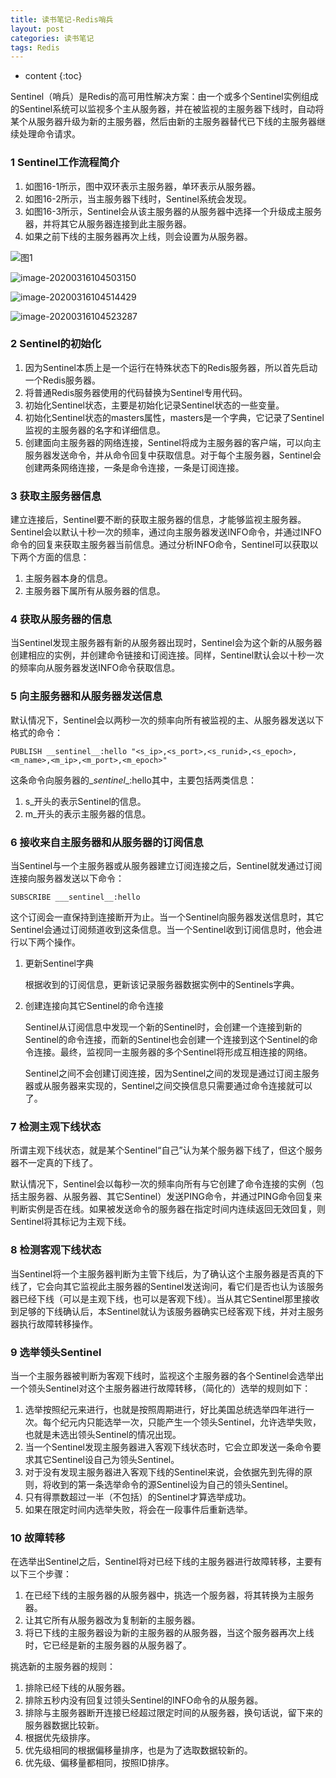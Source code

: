 ```yaml
---
title: 读书笔记-Redis哨兵
layout: post
categories: 读书笔记
tags: Redis
---
```

* content
{:toc}


Sentinel（哨兵）是Redis的高可用性解决方案：由一个或多个Sentinel实例组成的Sentinel系统可以监视多个主从服务器，并在被监视的主服务器下线时，自动将某个从服务器升级为新的主服务器，然后由新的主服务器替代已下线的主服务器继续处理命令请求。



### 1 Sentinel工作流程简介

1. 如图16-1所示，图中双环表示主服务器，单环表示从服务器。
2. 如图16-2所示，当主服务器下线时，Sentinel系统会发现。
3. 如图16-3所示，Sentinel会从该主服务器的从服务器中选择一个升级成主服务器，并将其它从服务器连接到此主服务器。
4. 如果之前下线的主服务器再次上线，则会设置为从服务器。

![图1](../images/2020-3-16-%E8%AF%BB%E4%B9%A6%E7%AC%94%E8%AE%B0-Redis%E5%93%A8%E5%85%B5.assets/image-20200316104437038.png)

![image-20200316104503150](../images/2020-3-16-%E8%AF%BB%E4%B9%A6%E7%AC%94%E8%AE%B0-Redis%E5%93%A8%E5%85%B5.assets/image-20200316104503150.png)

![image-20200316104514429](../images/2020-3-16-%E8%AF%BB%E4%B9%A6%E7%AC%94%E8%AE%B0-Redis%E5%93%A8%E5%85%B5.assets/image-20200316104514429.png)

![image-20200316104523287](../images/2020-3-16-%E8%AF%BB%E4%B9%A6%E7%AC%94%E8%AE%B0-Redis%E5%93%A8%E5%85%B5.assets/image-20200316104523287.png)

### 2 Sentinel的初始化

1. 因为Sentinel本质上是一个运行在特殊状态下的Redis服务器，所以首先启动一个Redis服务器。
2. 将普通Redis服务器使用的代码替换为Sentinel专用代码。
3. 初始化Sentinel状态，主要是初始化记录Sentinel状态的一些变量。
4. 初始化Sentinel状态的masters属性，masters是一个字典，它记录了Sentinel监视的主服务器的名字和详细信息。
5. 创建面向主服务器的网络连接，Sentinel将成为主服务器的客户端，可以向主服务器发送命令，并从命令回复中获取信息。对于每个主服务器，Sentinel会创建两条网络连接，一条是命令连接，一条是订阅连接。

### 3 获取主服务器信息

建立连接后，Sentinel要不断的获取主服务器的信息，才能够监视主服务器。Sentinel会以默认十秒一次的频率，通过向主服务器发送INFO命令，并通过INFO命令的回复来获取主服务器当前信息。通过分析INFO命令，Sentinel可以获取以下两个方面的信息：

1. 主服务器本身的信息。
2. 主服务器下属所有从服务器的信息。

### 4 获取从服务器的信息

当Sentinel发现主服务器有新的从服务器出现时，Sentinel会为这个新的从服务器创建相应的实例，并创建命令链接和订阅连接。同样，Sentinel默认会以十秒一次的频率向从服务器发送INFO命令获取信息。

### 5 向主服务器和从服务器发送信息

默认情况下，Sentinel会以两秒一次的频率向所有被监视的主、从服务器发送以下格式的命令：

```
PUBLISH __sentinel__:hello "<s_ip>,<s_port>,<s_runid>,<s_epoch>,<m_name>,<m_ip>,<m_port>,<m_epoch>"
```

这条命令向服务器的\__sentinel__:hello其中，主要包括两类信息：

1. s_开头的表示Sentinel的信息。
2. m_开头的表示主服务器的信息。

### 6 接收来自主服务器和从服务器的订阅信息

当Sentinel与一个主服务器或从服务器建立订阅连接之后，Sentinel就发通过订阅连接向服务器发送以下命令：

```
SUBSCRIBE ___sentinel__:hello
```

这个订阅会一直保持到连接断开为止。当一个Sentinel向服务器发送信息时，其它Sentinel会通过订阅频道收到这条信息。当一个Sentinel收到订阅信息时，他会进行以下两个操作。

1. 更新Sentinel字典

   根据收到的订阅信息，更新该记录服务器数据实例中的Sentinels字典。

2. 创建连接向其它Sentinel的命令连接

   Sentinel从订阅信息中发现一个新的Sentinel时，会创建一个连接到新的Sentinel的命令连接，而新的Sentinel也会创建一个连接到这个Sentinel的命令连接。最终，监视同一主服务器的多个Sentinel将形成互相连接的网络。

   Sentinel之间不会创建订阅连接，因为Sentinel之间的发现是通过订阅主服务器或从服务器来实现的，Sentinel之间交换信息只需要通过命令连接就可以了。

### 7 检测主观下线状态

所谓主观下线状态，就是某个Sentinel“自己”认为某个服务器下线了，但这个服务器不一定真的下线了。

默认情况下，Sentinel会以每秒一次的频率向所有与它创建了命令连接的实例（包括主服务器、从服务器、其它Sentinel）发送PING命令，并通过PING命令回复来判断实例是否在线。如果被发送命令的服务器在指定时间内连续返回无效回复，则Sentinel将其标记为主观下线。

### 8 检测客观下线状态

当Sentinel将一个主服务器判断为主管下线后，为了确认这个主服务器是否真的下线了，它会向其它监视此主服务器的Sentinel发送询问，看它们是否也认为该服务器已经下线（可以是主观下线，也可以是客观下线）。当从其它Sentinel那里接收到足够的下线确认后，本Sentinel就认为该服务器确实已经客观下线，并对主服务器执行故障转移操作。

### 9 选举领头Sentinel

当一个主服务器被判断为客观下线时，监视这个主服务器的各个Sentinel会选举出一个领头Sentinel对这个主服务器进行故障转移，（简化的）选举的规则如下：

1. 选举按照纪元来进行，也就是按照周期进行，好比美国总统选举四年进行一次。每个纪元内只能选举一次，只能产生一个领头Sentinel，允许选举失败，也就是未选出领头Sentinel的情况出现。
2. 当一个Sentinel发现主服务器进入客观下线状态时，它会立即发送一条命令要求其它Sentinel设自己为领头Sentinel。
3. 对于没有发现主服务器进入客观下线的Sentinel来说，会依据先到先得的原则，将收到的第一条选举命令的源Sentinel设为自己的领头Sentinel。
4. 只有得票数超过一半（不包括）的Sentinel才算选举成功。
5. 如果在限定时间内选举失败，将会在一段事件后重新选举。

### 10 故障转移

在选举出Sentinel之后，Sentinel将对已经下线的主服务器进行故障转移，主要有以下三个步骤：

1. 在已经下线的主服务器的从服务器中，挑选一个服务器，将其转换为主服务器。
2. 让其它所有从服务器改为复制新的主服务器。
3. 将已下线的主服务器设为新的主服务器的从服务器，当这个服务器再次上线时，它已经是新的主服务器的从服务器了。

挑选新的主服务器的规则：

1. 排除已经下线的从服务器。
2. 排除五秒内没有回复过领头Sentinel的INFO命令的从服务器。
3. 排除与主服务器断开连接已经超过限定时间的从服务器，换句话说，留下来的服务器数据比较新。
4. 根据优先级排序。
5. 优先级相同的根据偏移量排序，也是为了选取数据较新的。
6. 优先级、偏移量都相同，按照ID排序。


